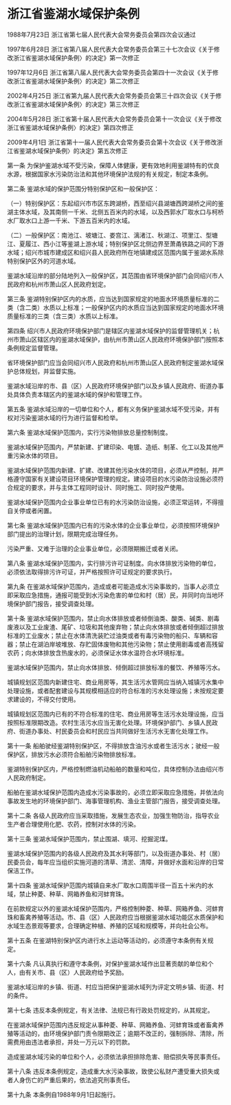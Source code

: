 # 浙江省鉴湖水域保护条例

1988年7月23日 浙江省第七届人民代表大会常务委员会第四次会议通过

1997年6月28日 浙江省第八届人民代表大会常务委员会第三十七次会议《关于修改浙江省鉴湖水域保护条例〉的决定》第一次修正

1997年12月6日 浙江省第八届人民代表大会常务委员会第四十一次会议《关于修改浙江省鉴湖水域保护条例〉的决定》第二次修正

2002年4月25日 浙江省第九届人民代表大会常务委员会第三十四次会议《关于修改浙江省鉴湖水域保护条例〉的决定》第三次修正

2004年5月28日 浙江省第十届人民代表大会常务委员会第十一次会议《关于修改浙江省鉴湖水域保护条例〉的决定》第四次修正

2009年4月1日 浙江省第十一届人民代表大会常务委员会第十次会议《关于修改浙江省鉴湖水域保护条例〉的决定》第五次修正



第一条 为保护鉴湖水域不受污染，保障人体健康，更有效地利用鉴湖特有的优良水源，根据国家水污染防治法和其他环境保护法规的有关规定，制定本条例。

第二条 鉴湖水域的保护范围分特别保护区和一般保护区：

（一）特别保护区：东起绍兴市市区东跨湖桥，西至绍兴县湖塘西跨湖桥之间的鉴湖主体水域，及其南侧一千米、北侧五百米内的水域，以及西郭水厂取水口与柯桥水厂取水口上游一千米、下游五百米内的水域。

（二）一般保护区：南池江、坡塘江、娄宫江、漓渚江、秋湖江、项里江、型塘江、夏履江、西小江等鉴湖上游水域；特别保护区北侧边界至萧甬铁路之间的下游水域；绍兴市城市建成区和绍兴县人民政府所在地镇建成区范围内属于鉴湖水系除特别保护区外的河道水域。

鉴湖水域沿岸的部分陆地列入一般保护区，其范围由省环境保护部门会同绍兴市人民政府和杭州市萧山区人民政府划定。

第三条 鉴湖特别保护区内的水质，应当达到国家规定的地面水环境质量标准的二类（含二类）水质以上标准；一般保护区内的水质应当达到国家规定的地面水环境质量标准的三类（含三类）水质以上标准。

第四条 绍兴市人民政府环境保护部门是辖区内鉴湖水域保护的监督管理机关；杭州市萧山区辖区内的鉴湖水域保护，由杭州市萧山区人民政府环境保护部门按照本条例规定监督管理。

省环境保护部门应当会同绍兴市人民政府和杭州市萧山区人民政府制定鉴湖水域保护总体规划，并监督实施。

鉴湖水域沿岸的市、县（区）人民政府环境保护部门以及乡镇人民政府、街道办事处具体负责本辖区内的鉴湖水域的保护和管理工作。

第五条 鉴湖水域沿岸的一切单位和个人，都有义务保护鉴湖水域不受污染，并有权对污染鉴湖水域的行为进行监督和检举。

第六条 鉴湖水域保护范围内，实行污染物排放总量控制制度。

鉴湖水域保护范围内，严禁新建、扩建印染、电镀、造纸、制革、化工以及其他严重污染水体的项目。

鉴湖水域保护范围内新建、扩建、改建其他污染水体的项目，必须从严控制，并严格遵守国家有关建设项目环境保护管理的规定。建设项目的水污染防治设施必须符合规定的要求，并与主体工程同时设计、同时施工、同时投产使用。

鉴湖水域保护范围内企业事业单位已有的水污染防治设施，必须正常运转，不得擅自关停或者闲置。

第七条 鉴湖水域保护范围内已有的污染水体的企业事业单位，必须按照环境保护部门提出的治理计划，限期完成治理任务。

污染严重、又难于治理的企业事业单位，必须限期搬迁或者关闭。

第八条 鉴湖水域保护范围内，实行排污许可证制度。向水体排放污染物的单位，必须依法取得排污许可证，并严格按照许可证规定的要求执行。

第九条 在鉴湖水域保护范围内，造成或者可能造成水污染事故的，当事人必须立即采取应急措施，通报可能受到水污染危害的单位和村（居）民，并同时向当地环境保护部门报告，接受调查处理。

第十条 鉴湖水域保护范围内，禁止向水体排放或者倾倒油类、酸类、碱类、剧毒废液以及工业废渣、尾矿、垃圾和其他废弃物；禁止向水体排放或者倾倒超过排放标准的工业废水；禁止在水体清洗装贮过油类或者有毒污染物的船只、车辆和容器；禁止在湖泊岸坡堆放、存贮固体废物和其他污染物；禁止使用剧毒或者高残留农药；向水体排放含热废水的，必须保证水体水温符合水环境标准。

鉴湖水域保护范围内，禁止向水体排放、倾倒超过排放标准的餐饮、养殖等污水。

城镇规划区范围内新建住宅、商业用房等，其生活污水管网应当纳入城镇污水集中处理设施，或者配套建设与其规模相适应的符合标准的污水处理设施；未按规定要求建设的，不得交付使用。

城镇规划区范围内已有的不符合标准的住宅、商业用房等生活污水处理设施，应当按照标准限期改造。农村生活污水应当无害化处理。环境保护部门、乡镇人民政府、街道办事处、村民委员会和村民应当共同做好生活污水无害化处理工作。

第十一条 船舶驶经鉴湖特别保护区，不得排放含油污水或者生活污水；驶经一般保护区，排放污水必须符合船舶污染物排放标准。

鉴湖特别保护区内，严格控制燃油机动船舶的数量和吨位，具体控制办法由绍兴市人民政府制定。

船舶在鉴湖水域保护范围内造成水污染事故的，必须立即采取应急措施，并依法向事故发生地的环境保护部门、海事管理机构、渔业主管部门报告，接受调查处理。

第十二条 各级人民政府应当采取措施，发展生态农业，加强生物防治，指导农业生产者合理使用化肥、农药，控制对水体的污染。

第十三条 鉴湖水域保护范围内，禁止围湖、填河、挖掘泥煤。

鉴湖水域保护范围内的各级人民政府及其水利等部门，以及街道办事处、村（居）民委员会，每年应当组织实施河道的清草、清淤、清障，并做好水面和沿岸的日常保洁工作。

第十四条 鉴湖水域保护范围内城镇自来水厂取水口周围半径一百五十米内的水域，禁止种菱、种草、网箱养鱼和河蚌育珠。

在前款规定以外的鉴湖水域保护范围内，严格控制种菱、种草、网箱养鱼、河蚌育珠和畜禽养殖等活动。市、县（区）人民政府应当根据鉴湖水域功能区水质保护和水域生态景观等要求，合理确定种植、养殖的区域和规模等，并向社会公布。

第十五条 在鉴湖特别保护区内进行水上运动等活动的，必须遵守本条例有关规定。

第十六条 凡认真执行和遵守本条例，对保护鉴湖水域作出显著贡献的单位和个人，由有关市、县（区）人民政府给予奖励。

鉴湖水域沿岸的乡镇、街道、村应当把保护鉴湖水域列为评定文明乡镇、街道、村的条件。

第十七条 违反本条例规定，有关法律、法规已有行政处罚规定的，从其规定。

在鉴湖水域保护范围内违反规定从事种菱、种草、网箱养鱼、河蚌育珠或者畜禽养殖等活动的，由环境保护部门责令限期改正；逾期不改正的，强制拆除、清除，所需费用由违法者承担，并处一万元以下的罚款。

造成鉴湖水域污染的单位和个人，必须依法承担排除危害、赔偿损失等民事责任。

第十八条 违反本条例规定，造成重大水污染事故，致使公私财产遭受重大损失或者人身伤亡的严重后果的，依法追究刑事责任。

第十九条 本条例自1988年9月1日起施行。
